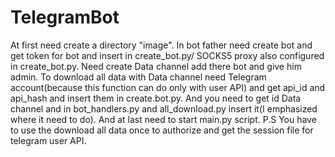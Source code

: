 # TelegramBot
At first need create a directory "image".
In bot father need create bot and get token for bot and insert in create_bot.py/
SOCKS5 proxy also configured in create_bot.py.
Need create Data channel add there bot and give him admin.
To download all data with Data channel need Telegram account(because this function can do only with user API) and get api_id and api_hash and
insert them in create.bot.py.
And you need to get id Data channel and in bot_handlers.py and all_download.py  insert it(I emphasized where it need to do).
And at last need to start main.py script.
P.S You have to use the download all data once to authorize and get the session file for telegram user API.
